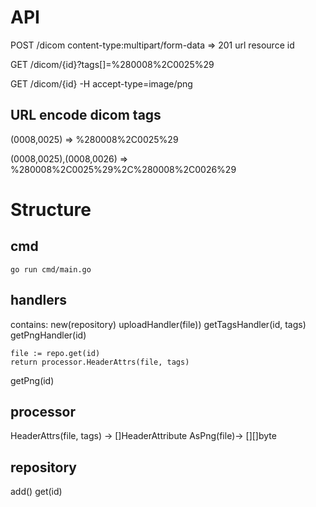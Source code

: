 

# API

POST /dicom content-type:multipart/form-data
=> 201 url resource id

GET /dicom/{id}?tags[]=%280008%2C0025%29

GET /dicom/{id} -H accept-type=image/png

## URL encode dicom tags
(0008,0025) => %280008%2C0025%29

(0008,0025),(0008,0026) => %280008%2C0025%29%2C%280008%2C0026%29

# Structure

## cmd

```
go run cmd/main.go 
```
## handlers

contains:
new(repository)
uploadHandler(file))
getTagsHandler(id, tags)
getPngHandler(id)

```
file := repo.get(id)
return processor.HeaderAttrs(file, tags)
```

getPng(id)

## processor
HeaderAttrs(file, tags) -> []HeaderAttribute
AsPng(file)-> [][]byte

## repository

add()
get(id)




